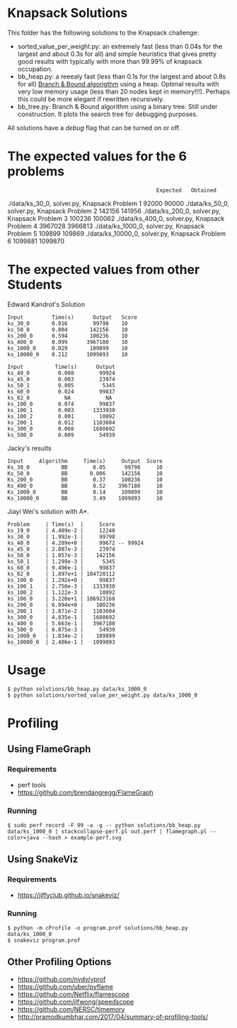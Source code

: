 # Knapsack Solutions

This folder has the following solutions to the Knapsack challenge:

- sorted_value_per_weight.py: an extremely fast (less than 0.04s for the largest and about 0.3s for all) and simple heuristics that gives pretty good results with typically with more than 99.99% of knapsack occupation.
- bb_heap.py: a reeealy fast (less than 0.1s for the largest and about 0.8s for all) [Branch & Bound algorigthm](https://www.coursera.org/learn/discrete-optimization/lecture/66OlO/knapsack-5-relaxation-branch-and-bound) using a heap. Optimal results with very low memory usage (less than 20 nodes kept in memory!!!). Perhaps this could be more elegant if rewritten recursively. 
- bb_tree.py: Branch & Bound algorithm using a binary tree. Still under construction. It plots the search tree for debugging purposes.

All solutions have a *debug* flag that can be turned on or off.

# The expected values for the 6 problems

                                                   Expected   Obtained
./data/ks_30_0, solver.py, Knapsack Problem 1      92000      90000
./data/ks_50_0, solver.py, Knapsack Problem 2      142156     141956
./data/ks_200_0, solver.py, Knapsack Problem 3     100236     100062
./data/ks_400_0, solver.py, Knapsack Problem 4     3967028    3966813
./data/ks_1000_0, solver.py, Knapsack Problem 5    109899     109869
./data/ks_10000_0, solver.py, Knapsack Problem 6   1099881    1099870

# The expected values from other Students

Edward Kandrot's Solution

```
Input	      Time(s)	   Output   Score
ks_30_0       0.016	       99798    10
ks_50_0   	  0.004	      142156    10
ks_200_0	  0.594	      100236    10
ks_400_0	  0.099	     3967180    10
ks_1000_0	  0.029	      109899    10
ks_10000_0	  0.212	     1099893    10

Input	       Time(s)	    Output
ks_40_0		    0.008	     99924
ks_45_0		    0.003	     23974
ks_50_1		    0.005	      5345
ks_60_0		    0.024	     99837
ks_82_0		      NA	       NA
ks_100_0	    0.074	     99837
ks_100_1	    0.003	   1333930
ks_100_2	    0.001	     10892
ks_200_1	    0.012	   1103604
ks_300_0	    0.068	   1688692
ks_500_0	    0.009	     54939
```

Jacky's results
```
Input	  Algorithm	    Time(s)	    Output  Score
Ks_30_0	         BB	       0.05	     99798     10
Ks_50_0   	     BB	      0.006	    142156	   10
Ks_200_0	     BB	       0.37	    100236	   10
Ks_400_0	   	 BB        0.52	   3967180	   10
Ks_1000_0	     BB	       0.14	    109899	   10
Ks_10000_0	     BB        3.49	   1099893	   10
```

Jiayi Wei's solution with A*.

```
Problem     | Time(s)  |     Score
ks_19_0     | 4.489e-2 |     12248
ks_30_0     | 1.992e-1 |     99798
ks_40_0     | 4.289e+0 |     99672 -- 99924
ks_45_0     | 2.087e-3 |     23974
ks_50_0     | 1.057e-3 |    142156
ks_50_1     | 1.299e-3 |      5345
ks_60_0     | 9.496e-1 |     99837
ks_82_0     | 1.897e+1 | 104720112
ks_100_0    | 1.292e+0 |     99837
ks_100_1    | 2.750e-3 |   1333930
ks_100_2    | 1.122e-3 |     10892
ks_106_0    | 3.220e+1 | 106923168
ks_200_0    | 6.094e+0 |    100236
ks_200_1    | 1.871e-2 |   1103604
ks_300_0    | 4.835e-1 |   1688692
ks_400_0    | 5.663e-1 |   3967180
ks_500_0    | 6.875e-3 |     54939
ks_1000_0   | 1.834e-2 |    109899
ks_10000_0  | 2.486e-1 |   1099893
```

# Usage

```
$ python solutions/bb_heap.py data/ks_1000_0
$ python solutions/sorted_value_per_weight.py data/ks_1000_0
```

# Profiling

## Using FlameGraph
### Requirements

 - perf tools
 - https://github.com/brendangregg/FlameGraph

### Running 

```
$ sudo perf record -F 99 -a -g -- python solutions/bb_heap.py data/ks_1000_0 | stackcollapse-perf.pl out.perf | flamegraph.pl --color=java --hash > example-perf.svg
```

## Using SnakeViz


### Requirements

- https://jiffyclub.github.io/snakeviz/

### Running 

```
$ python -m cProfile -o program.prof solutions/bb_heap.py data/ks_1000_0
$ snakeviz program.prof
```

## Other Profiling Options

- https://github.com/nvdv/vprof
- https://github.com/uber/pyflame
- https://github.com/Netflix/flamescope
- https://github.com/jlfwong/speedscope
- https://github.com/NERSC/timemory
- http://pramodkumbhar.com/2017/04/summary-of-profiling-tools/

